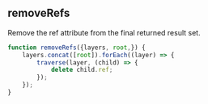 ## removeRefs

Remove the ref attribute from the final returned result set.

```js
function removeRefs({layers, root,}) {
    layers.concat([root]).forEach((layer) => {
        traverse(layer, (child) => {
            delete child.ref;
        });
    });
}
```
